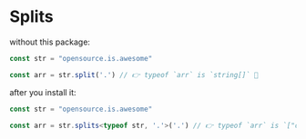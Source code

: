 
# Splits


without this package:
```typescript
const str = "opensource.is.awesome"

const arr = str.split('.') // 👉 typeof `arr` is `string[]` 🤔

```

after you install it:

```typescript
const str = "opensource.is.awesome"

const arr = str.splits<typeof str, '.'>('.') // 👉 typeof `arr` is `["opensource", "is", "awesome"]`  🥳🎉

```

